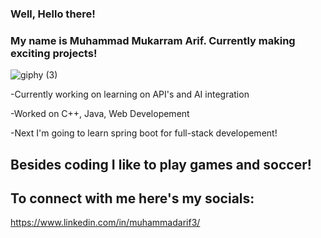 ### Well, Hello there! 
### My name is Muhammad Mukarram Arif. Currently making exciting projects!

![giphy (3)](https://github.com/mukarramarif/mukarramarif/assets/96686328/513a4699-796c-4ac5-9195-3e4fe0485052)


-Currently working on learning on API's and AI integration


-Worked on C++, Java, Web Developement


-Next I'm going to learn spring boot for full-stack developement!

## Besides coding I like to play games and soccer!

## To connect with me here's my socials:

https://www.linkedin.com/in/muhammadarif3/

